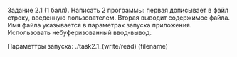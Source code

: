 Задание 2.1 (1 балл). Написать 2 программы: первая дописывает в файл строку, введенную пользователем. Вторая выводит содержимое файла. Имя файла указывается в параметрах запуска приложения. Использовать небуферизованный ввод-вывод.

Параметтры запуска: ./task2.1_(write/read) (filename)
